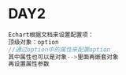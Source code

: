# DAY2

```js
Echart根据文档来设置配置项：
顶级对象：option
//通过option中的属性来配置option
其中属性也可以是对象-->里面再嵌套对象
再设置属性参数
```




